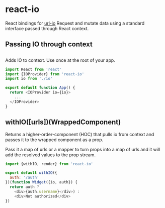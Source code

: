 # react-io
React bindings for [url-io](https://github.com/liamcmitchell/url-io)
Request and mutate data using a standard interface passed through React context.

## Passing IO through context

## <IOProvider />
Adds IO to context. Use once at the root of your app.

```javascript
import React from 'react'
import {IOProvider} from 'react-io'
import io from './io'

export default function App() {
  return <IOProvider io={io}>
    ...
  </IOProvider>
}
```

## withIO([urls])(WrappedComponent)
Returns a higher-order-component (HOC) that pulls io from context and passes it to the wrapped component as a prop.

Pass it a map of urls or a mapper to turn props into a map of urls and it will add the resolved values to the prop stream.

```javascript
import {withIO, render} from 'react-io'

export default withIO({
  auth: '/auth'
})(function Widget({io, auth}) {
  return auth ?
    <div>{auth.username}</div>) :
    <div>Not authorized</div>
})
```
